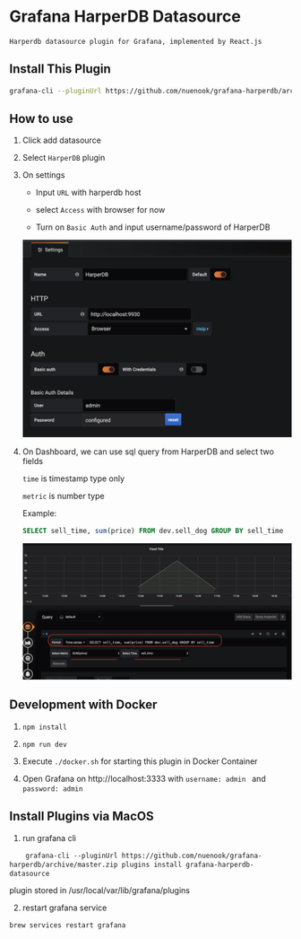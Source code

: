 # Grafana HarperDB Datasource
    Harperdb datasource plugin for Grafana, implemented by React.js
## Install This Plugin
```sh
grafana-cli --pluginUrl https://github.com/nuenook/grafana-harperdb/archive/master.zip plugins install grafana-harperdb-datasource
```

## How to use
1. Click add datasource
2. Select `HarperDB` plugin
3. On settings 
   - Input `URL` with harperdb host

   - select `Access` with browser for now

   - Turn on `Basic Auth` and input username/password of HarperDB

    ![image](./setting-example.png)
4. On Dashboard, we can use sql query from HarperDB and select two fields
        
    `time` is timestamp type only

    `metric` is number type

    Example: 
    ```sql
    SELECT sell_time, sum(price) FROM dev.sell_dog GROUP BY sell_time
    ```
    ![image](./dashboard-example.png)

## Development with Docker
1. `npm install`

2. `npm run dev`

3. Execute 
`./docker.sh` for starting this plugin in Docker Container

4. Open Grafana on http://localhost:3333 
 with `username: admin
 ` and 
 `password: admin`

## Install Plugins via MacOS
1. run grafana cli
```
    grafana-cli --pluginUrl https://github.com/nuenook/grafana-harperdb/archive/master.zip plugins install grafana-harperdb-datasource
``` 
plugin stored in /usr/local/var/lib/grafana/plugins

2. restart grafana service
```
brew services restart grafana
```
